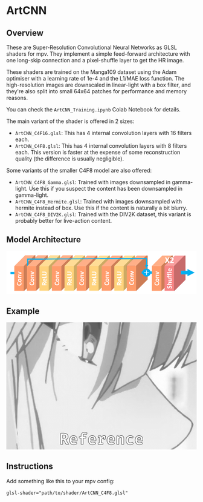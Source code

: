 # ArtCNN

## Overview
These are Super-Resolution Convolutional Neural Networks as GLSL shaders for mpv. They implement a simple feed-forward architecture with one long-skip connection and a pixel-shuffle layer to get the HR image.

These shaders are trained on the Manga109 dataset using the Adam optimiser with a learning rate of 1e-4 and the L1/MAE loss function. The high-resolution images are downscaled in linear-light with a box filter, and they're also split into small 64x64 patches for performance and memory reasons.

You can check the `ArtCNN_Training.ipynb` Colab Notebook for details.

The main variant of the shader is offered in 2 sizes:
- `ArtCNN_C4F16.glsl`: This has 4 internal convolution layers with 16 filters each.
- `ArtCNN_C4F8.glsl`: This has 4 internal convolution layers with 8 filters each. This version is faster at the expense of some reconstruction quality (the difference is usually negligible).

Some variants of the smaller C4F8 model are also offered:
- `ArtCNN_C4F8_Gamma.glsl`: Trained with images downsampled in gamma-light. Use this if you suspect the content has been downsampled in gamma-light.
- `ArtCNN_C4F8_Hermite.glsl`: Trained with images downsampled with hermite instead of box. Use this if the content is naturally a bit blurry.
- `ArtCNN_C4F8_DIV2K.glsl`: Trained with the DIV2K dataset, this variant is probably better for live-action content.

## Model Architecture
![Model Architecture](./Images/model_architecture.png "Model Architecture")

## Example
![Example](./Images/example.gif "Example")

## Instructions
Add something like this to your mpv config:
```
glsl-shader="path/to/shader/ArtCNN_C4F8.glsl"
```
